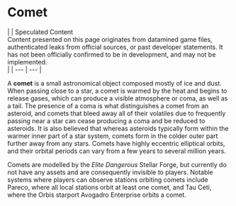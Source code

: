 # Comet
|  | Speculated Content
<br>Content presented on this page originates from datamined game files, authenticated leaks from official sources, or past developer statements. It has not been officially confirmed to be in development, and may not be implemented.<br> |
| --- | --- |

A **comet** is a small astronomical object composed mostly of ice and dust. When passing close to a star, a comet is warmed by the heat and begins to release gases, which can produce a visible atmosphere or coma, as well as a tail. The presence of a coma is what distinguishes a comet from an asteroid, and comets that bleed away all of their volatiles due to frequently passing near a star can cease producing a coma and be reduced to asteroids. It is also believed that whereas asteroids typically form within the warmer inner part of a star system, comets form in the colder outer part further away from any stars. Comets have highly eccentric elliptical orbits, and their orbital periods can vary from a few years to several million years.

Comets are modelled by the *Elite Dangerous* Stellar Forge, but currently do not have any assets and are consequently invisible to players. Notable systems where players can observe stations orbiting comets include Pareco, where all local stations orbit at least one comet, and Tau Ceti, where the Orbis starport Avogadro Enterprise orbits a comet.